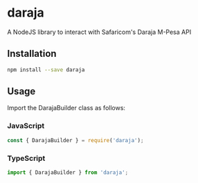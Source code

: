 # daraja

A NodeJS library to interact with Safaricom's Daraja M-Pesa API

## Installation

```sh
npm install --save daraja
```

## Usage

Import the DarajaBuilder class as follows:

### JavaScript

```javascript
const { DarajaBuilder } = require('daraja');
```

### TypeScript

```typescript
import { DarajaBuilder } from 'daraja';
```
